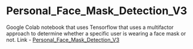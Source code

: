 # Personal_Face_Mask_Detection_V3
Google Colab notebook that uses Tensorflow that uses a multifactor approach to determine whether a specific user is wearing a face mask or not. 
Link - [Personal_Face_Mask_Detection_V3](https://colab.research.google.com/drive/1qdApy4zMEi5zuZ83JiDbbjC1Rp2r3pWa#scrollTo=ht2w87GFBAqp&uniqifier=1)
